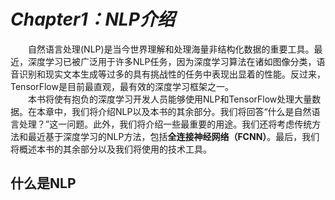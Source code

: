 # _Chapter1：NLP介绍_
&emsp;&emsp;自然语言处理(NLP)是当今世界理解和处理海量非结构化数据的重要工具。最近，深度学习已被广泛用于许多NLP任务，因为深度学习算法在诸如图像分类，语音识别和现实文本生成等过多的具有挑战性的任务中表现出显着的性能。反过来，TensorFlow是目前最直观，最有效的深度学习框架之一。  
&emsp;&emsp;本书将使有抱负的深度学习开发人员能够使用NLP和TensorFlow处理大量数据。在本章中，我们将介绍NLP以及本书的其余部分。我们将回答“什么是自然语言处理？”这一问题。此外，我们将介绍一些最重要的用途。我们还将考虑传统方法和最近基于深度学习的NLP方法，包括**全连接神经网络（FCNN）**。最后，我们将概述本书的其余部分以及我们将使用的技术工具。
## 什么是NLP